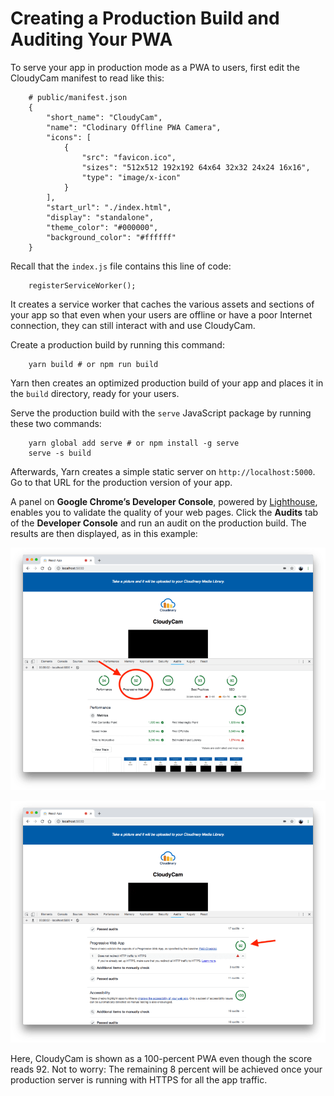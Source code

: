 # Creating a Production Build and Auditing Your PWA

To serve your app in production mode as a PWA to users, first edit the CloudyCam manifest to read like this:

```text
    # public/manifest.json
    {
        "short_name": "CloudyCam",
        "name": "Clodinary Offline PWA Camera",
        "icons": [
            {
                "src": "favicon.ico",
                "sizes": "512x512 192x192 64x64 32x32 24x24 16x16",
                "type": "image/x-icon"
            }
        ],
        "start_url": "./index.html",
        "display": "standalone",
        "theme_color": "#000000",
        "background_color": "#ffffff"
    }
```

Recall that the `index.js` file contains this line of code:

```text
    registerServiceWorker();
```

It creates a service worker that caches the various assets and sections of your app so that even when your users are offline or have a poor Internet connection, they can still interact with and use CloudyCam.

Create a production build by running this command:

```text
    yarn build # or npm run build
```

Yarn then creates an optimized production build of your app and places it in the `build` directory, ready for your users.

Serve the production build with the `serve` JavaScript package by running these two commands:

```text
    yarn global add serve # or npm install -g serve
    serve -s build
```

Afterwards, Yarn creates a simple static server on `http://localhost:5000`. Go to that URL for the production version of your app.

A panel on **Google Chrome’s Developer Console**, powered by [Lighthouse](https://developers.google.com/web/tools/lighthouse/), enables you to validate the quality of your web pages. Click the **Audits** tab of the **Developer Console** and run an audit on the production build. The results are then displayed, as in this example:

![Results of a Lighthouse PWA Audit \(1\)](.gitbook/assets/cl-13.png)

![Results of a Lighthouse PWA Audit \(2\)](.gitbook/assets/cl-14.png)

Here, CloudyCam is shown as a 100-percent PWA even though the score reads 92. Not to worry: The remaining 8 percent will be achieved once your production server is running with HTTPS for all the app traffic.


